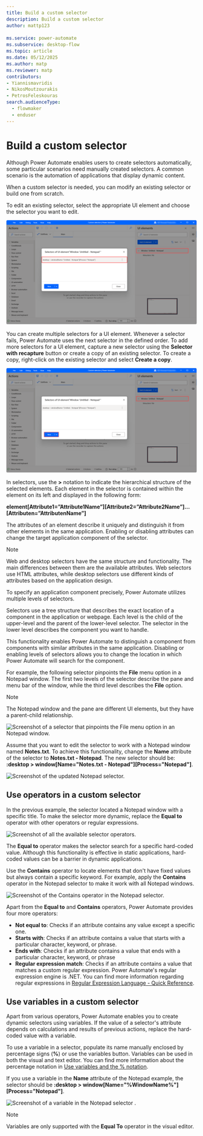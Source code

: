 ```yaml
---
title: Build a custom selector
description: Build a custom selector
author: mattp123

ms.service: power-automate
ms.subservice: desktop-flow
ms.topic: article
ms.date: 05/12/2025
ms.author: matp
ms.reviewer: matp
contributors:
- Yiannismavridis
- NikosMoutzourakis
- PetrosFeleskouras
search.audienceType: 
  - flowmaker
  - enduser
---
```


# Build a custom selector

Although Power Automate enables users to create selectors automatically, some particular scenarios need manually created selectors. A common scenario is the automation of applications that display dynamic content.

When a custom selector is needed, you can modify an existing selector or build one from scratch.

To edit an existing selector, select the appropriate UI element and choose the selector you want to edit. 

![Screenshot of a selector's dialog.](media/build-custom-selectors/edit-selector.png)

You can create multiple selectors for a UI element. Whenever a selector fails, Power Automate uses the next selector in the defined order. To add more selectors for a UI element, capture a new selector using the **Selector with recapture** button or create a copy of an existing selector. To create a copy, right-click on the existing selector and select **Create a copy**.

![Screenshot of the buttons to capture a new selector and create a copy of an existing selector.](media/build-custom-selectors/create-new-selector.png)

In selectors, use the **>** notation to indicate the hierarchical structure of the selected elements. Each element in the selector is contained within the element on its left and displayed in the following form: 

**element[Attribute1=”Attribute1Name”][Attribute2=”Attribute2Name”]...[Attributen=”AttributenName”]**

The attributes of an element describe it uniquely and distinguish it from other elements in the same application. Enabling or disabling attributes can change the target application component of the selector. 

> [!NOTE]
> Web and desktop selectors have the same structure and functionality. The main differences between them are the available attributes. Web selectors use HTML attributes, while desktop selectors use different kinds of attributes based on the application design.

To specify an application component precisely, Power Automate utilizes multiple levels of selectors.

Selectors use a tree structure that describes the exact location of a component in the application or webpage. Each level is the child of the upper-level and the parent of the lower-level selector. The selector in the lower level describes the component you want to handle. 

This functionality enables Power Automate to distinguish a component from components with similar attributes in the same application. Disabling or enabling levels of selectors allows you to change the location in which Power Automate will search for the component.

For example, the following selector pinpoints the **File** menu option in a Notepad window. The first two levels of the selector describe the pane and menu bar of the window, while the third level describes the **File** option.

> [!NOTE]
> The Notepad window and the pane are different UI elements, but they have a parent-child relationship. 

![Screenshot of a selector that pinpoints the File menu option in an Notepad window.](media/build-custom-selectors/file-option-notepad-selector.png)

Assume that you want to edit the selector to work with a Notepad window named **Notes.txt**. To achieve this functionality, change the **Name** attribute of the selector to **Notes.txt - Notepad**. The new selector should be: **:desktop > window[Name="Notes.txt - Notepad"][Process="Notepad"]**.

![Screenshot of the updated Notepad selector.](media/build-custom-selectors/notepad-selector.png)

## Use operators in a custom selector

In the previous example, the selector located a Notepad window with a specific title. To make the selector more dynamic, replace the **Equal to** operator with other operators or regular expressions.

![Screenshot of all the available selector operators.](media/build-custom-selectors/selector-operators.png)

The **Equal to** operator makes the selector search for a specific hard-coded value. Although this functionality is effective in static applications, hard-coded values can be a barrier in dynamic applications.

Use the **Contains** operator to locate elements that don't have fixed values but always contain a specific keyword. For example, apply the **Contains** operator in the Notepad selector to make it work with all Notepad windows.

![Screenshot of the Contains operator in the Notepad selector.](media/build-custom-selectors/contains-operator-notepad-selector.png)

Apart from the **Equal to** and **Contains** operators, Power Automate provides four more operators: 

- **Not equal to**: Checks if an attribute contains any value except a specific one.
- **Starts with**: Checks if an attribute contains a value that starts with a particular character, keyword, or phrase.
- **Ends with**: Checks if an attribute contains a value that ends with a particular character, keyword, or phrase
- **Regular expression match**: Checks if an attribute contains a value that matches a custom regular expression. Power Automate's regular expression engine is .NET. You can find more information regarding regular expressions in [Regular Expression Language - Quick Reference](/dotnet/standard/base-types/regular-expression-language-quick-reference).

## Use variables in a custom selector

Apart from various operators, Power Automate enables you to create dynamic selectors using variables. If the value of a selector's attribute depends on calculations and results of previous actions, replace the hard-coded value with a variable.

To use a variable in a selector, populate its name manually enclosed by percentage signs (**%**) or use the variables button. Variables can be used in both the visual and text editor. You can find more information about the percentage notation in [Use variables and the % notation](variable-manipulation.md).

If you use a variable in the **Name** attribute of the Notepad example, the selector should be **:desktop > window[Name="%WindowName%"][Process="Notepad"]**.

![Screenshot of a variable in the Notepad selector .](media/build-custom-selectors/variable-notepad-selector.png)

> [!NOTE]
> Variables are only supported with the **Equal To** operator in the visual editor.
